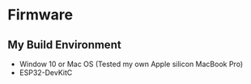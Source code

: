 # Firmware

## My Build Environment

* Window 10 or Mac OS (Tested my own Apple silicon MacBook Pro)
* ESP32-DevKitC
